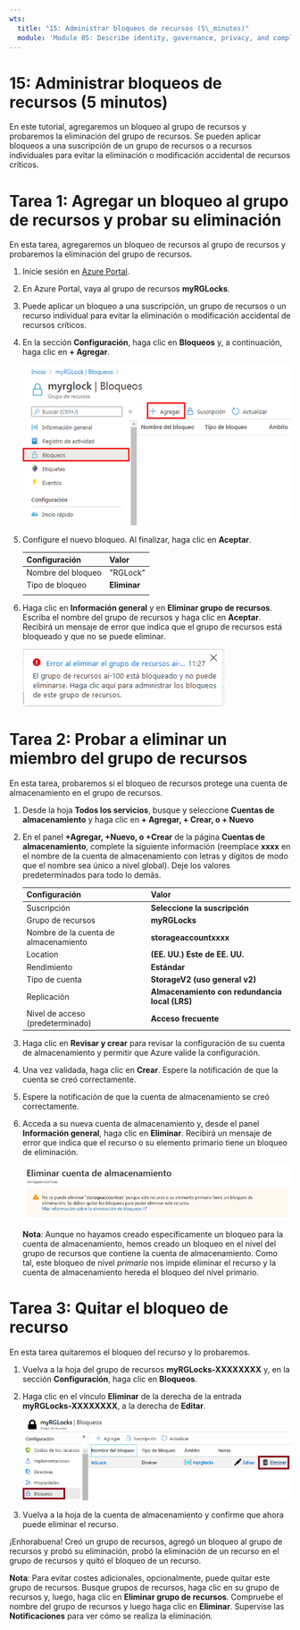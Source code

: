 ```yaml
---
wts:
  title: "15: Administrar bloqueos de recursos (5\_minutos)"
  module: 'Module 05: Describe identity, governance, privacy, and compliance features'
---
```

# <a name="15---manage-resource-locks-5-min"></a>15: Administrar bloqueos de recursos (5 minutos)

En este tutorial, agregaremos un bloqueo al grupo de recursos y probaremos la eliminación del grupo de recursos. Se pueden aplicar bloqueos a una suscripción de un grupo de recursos o a recursos individuales para evitar la eliminación o modificación accidental de recursos críticos.  


# <a name="task-1--add-a-lock-to-the-resource-group-and-test-deletion"></a>Tarea 1:  Agregar un bloqueo al grupo de recursos y probar su eliminación

En esta tarea, agregaremos un bloqueo de recursos al grupo de recursos y probaremos la eliminación del grupo de recursos. 

1. Inicie sesión en [Azure Portal](https://portal.azure.com).

2. En Azure Portal, vaya al grupo de recursos **myRGLocks**.

3. Puede aplicar un bloqueo a una suscripción, un grupo de recursos o un recurso individual para evitar la eliminación o modificación accidental de recursos críticos. 

4. En la sección **Configuración**, haga clic en **Bloqueos** y, a continuación, haga clic en **+ Agregar**. 

    ![Captura de pantalla del grupo de recursos misbloqueosGR que muestra el panel Bloqueos.](../images/1601.png)

5. Configure el nuevo bloqueo. Al finalizar, haga clic en **Aceptar**. 

    | Configuración | Valor |
    | -- | -- |
    | Nombre del bloqueo | "RGLock" |
    | Tipo de bloqueo | **Eliminar** |
    | | |

6. Haga clic en **Información general** y en **Eliminar grupo de recursos**. Escriba el nombre del grupo de recursos y haga clic en **Aceptar**. Recibirá un mensaje de error que indica que el grupo de recursos está bloqueado y que no se puede eliminar.

    ![Captura de pantalla del error relativo al bloqueo frente a la eliminación.](../images/1602.png)

# <a name="task-2-test-deleting-a-member-of-the-resource-group"></a>Tarea 2: Probar a eliminar un miembro del grupo de recursos

En esta tarea, probaremos si el bloqueo de recursos protege una cuenta de almacenamiento en el grupo de recursos. 

1. Desde la hoja **Todos los servicios**, busque y seleccione **Cuentas de almacenamiento** y haga clic en **+ Agregar, + Crear, o + Nuevo** 

2. En el panel **+Agregar, +Nuevo, o +Crear** de la página **Cuentas de almacenamiento**, complete la siguiente información (reemplace **xxxx** en el nombre de la cuenta de almacenamiento con letras y dígitos de modo que el nombre sea único a nivel global). Deje los valores predeterminados para todo lo demás.

    | Configuración | Valor | 
    | --- | --- |
    | Suscripción | **Seleccione la suscripción** |
    | Grupo de recursos | **myRGLocks** |
    | Nombre de la cuenta de almacenamiento | **storageaccountxxxx** |
    | Location | **(EE. UU.) Este de EE. UU.**  |
    | Rendimiento | **Estándar** |
    | Tipo de cuenta | **StorageV2 (uso general v2)** |
    | Replicación | **Almacenamiento con redundancia local (LRS)** |
    | Nivel de acceso (predeterminado) | **Acceso frecuente** |
   

3. Haga clic en **Revisar y crear** para revisar la configuración de su cuenta de almacenamiento y permitir que Azure valide la configuración. 

4. Una vez validada, haga clic en **Crear**. Espere la notificación de que la cuenta se creó correctamente. 

5.  Espere la notificación de que la cuenta de almacenamiento se creó correctamente. 

6. Acceda a su nueva cuenta de almacenamiento y, desde el panel **Información general**, haga clic en **Eliminar**. Recibirá un mensaje de error que indica que el recurso o su elemento primario tiene un bloqueo de eliminación. 

    ![Captura de pantalla del error al eliminar la cuenta de almacenamiento.](../images/1603.png)

    **Nota**: Aunque no hayamos creado específicamente un bloqueo para la cuenta de almacenamiento, hemos creado un bloqueo en el nivel del grupo de recursos que contiene la cuenta de almacenamiento. Como tal, este bloqueo de nivel *primario* nos impide eliminar el recurso y la cuenta de almacenamiento hereda el bloqueo del nivel primario.

# <a name="task-3-remove-the-resource-lock"></a>Tarea 3: Quitar el bloqueo de recurso

En esta tarea quitaremos el bloqueo del recurso y lo probaremos. 

1. Vuelva a la hoja del grupo de recursos **myRGLocks-XXXXXXXX** y, en la sección **Configuración**, haga clic en **Bloqueos**.
    
2. Haga clic en el vínculo **Eliminar** de la derecha de la entrada **myRGLocks-XXXXXXXX**, a la derecha de **Editar**.

    ![Captura de pantalla del bloqueo con el vínculo Eliminar resaltado](../images/1604.png)

3. Vuelva a la hoja de la cuenta de almacenamiento y confirme que ahora puede eliminar el recurso.

¡Enhorabuena! Creó un grupo de recursos, agregó un bloqueo al grupo de recursos y probó su eliminación, probó la eliminación de un recurso en el grupo de recursos y quitó el bloqueo de un recurso. 

**Nota**: Para evitar costes adicionales, opcionalmente, puede quitar este grupo de recursos. Busque grupos de recursos, haga clic en su grupo de recursos y, luego, haga clic en **Eliminar grupo de recursos**. Compruebe el nombre del grupo de recursos y luego haga clic en **Eliminar**. Supervise las **Notificaciones** para ver cómo se realiza la eliminación.
